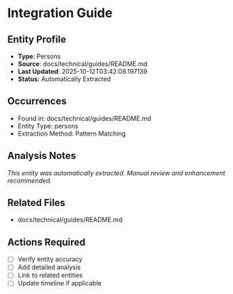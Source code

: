 # Integration Guide

## Entity Profile
- **Type**: Persons
- **Source**: docs/technical/guides/README.md
- **Last Updated**: 2025-10-12T03:42:08.197139
- **Status**: Automatically Extracted

## Occurrences
- Found in: docs/technical/guides/README.md
- Entity Type: persons
- Extraction Method: Pattern Matching

## Analysis Notes
*This entity was automatically extracted. Manual review and enhancement recommended.*

## Related Files
- docs/technical/guides/README.md

## Actions Required
- [ ] Verify entity accuracy
- [ ] Add detailed analysis
- [ ] Link to related entities
- [ ] Update timeline if applicable
